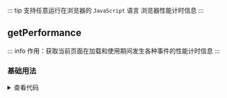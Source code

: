<script setup>
import { useAddNumInOutlineLabel } from '../../.vitepress/utils/createElement.ts'
useAddNumInOutlineLabel(1)

import getPerformance from './getPerformance.vue'
</script>

<!-- # 浏览器性能计时信息 -->

::: tip 支持任意运行在浏览器的 `JavaScript` 语言
浏览器性能计时信息
:::

<!-- <description-popover :num="1" :tagNameList="['浏览器']" /> -->

## getPerformance

::: info 作用：获取当前页面在加载和使用期间发生各种事件的性能计时信息
:::

<!-- <description :isShowIcon="false" description="获取当前页面在加载和使用期间发生各种事件的性能计时信息" /> -->

### 基础用法

<getPerformance />

<details>

<summary>查看代码</summary>

<<< @/utils/performance/getPerformance.vue

</details>
